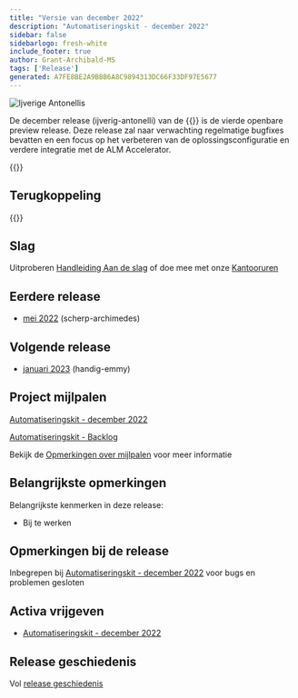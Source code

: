 ```yaml
---
title: "Versie van december 2022"
description: "Automatiseringskit - december 2022"
sidebar: false
sidebarlogo: fresh-white
include_footer: true
author: Grant-Archibald-MS
tags: ['Release']
generated: A7FE8BE2A9BBB6A8C9894313DC66F33DF97E5677
---
```


<div class="optional">

![Ijverige Antonellis](/images/zealous-antonelli.png)

De december release (ijverig-antonelli) van de {{<product-name>}} is de vierde openbare preview release. Deze release zal naar verwachting regelmatige bugfixes bevatten en een focus op het verbeteren van de oplossingsconfiguratie en verdere integratie met de ALM Accelerator.

</div>

<div class="optional">

{{<presentationStyles>}}

## Terugkoppeling

{{<questions name="/content/nl/releases/december-2022.json" completed="Bedankt voor het geven van feedback" showNavigationButtons="false" locale="nl">}}

</div>

<div class="optional">

## Slag

Uitproberen [Handleiding Aan de slag](/nl/get-started) of doe mee met onze [Kantooruren](/nl/office-hours)

## Eerdere release

- [mei 2022](/nl/releases/november-2022) (scherp-archimedes)

## Volgende release

- [januari 2023](/nl/releases/january-2023) (handig-emmy)

## Project mijlpalen

[Automatiseringskit - december 2022](https://github.com/orgs/microsoft/projects/486/views/5)

[Automatiseringskit - Backlog](https://github.com/orgs/microsoft/projects/486/views/1)

Bekijk de [Opmerkingen over mijlpalen](/nl/releases/milestones) voor meer informatie

## Belangrijkste opmerkingen

Belangrijkste kenmerken in deze release:

- Bij te werken

## Opmerkingen bij de release

Inbegrepen bij [Automatiseringskit - december 2022](https://github.com/microsoft/powercat-automation-kit/releases/tag/AutomationKit-December2022) voor bugs en problemen gesloten

## Activa vrijgeven

- [Automatiseringskit - december 2022](https://github.com/microsoft/powercat-automation-kit/releases/tag/AutomationKit-December2022)

## Release geschiedenis

Vol [release geschiedenis](/nl/releases)

</div>

